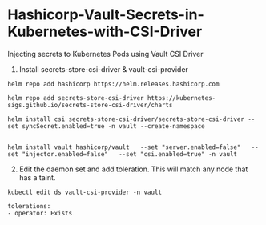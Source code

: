 # Hashicorp-Vault-Secrets-in-Kubernetes-with-CSI-Driver
Injecting secrets to Kubernetes Pods using Vault CSI Driver


1. Install secrets-store-csi-driver & vault-csi-provider

```
helm repo add hashicorp https://helm.releases.hashicorp.com

helm repo add secrets-store-csi-driver https://kubernetes-sigs.github.io/secrets-store-csi-driver/charts

helm install csi secrets-store-csi-driver/secrets-store-csi-driver --set syncSecret.enabled=true -n vault --create-namespace


helm install vault hashicorp/vault   --set "server.enabled=false"   --set "injector.enabled=false"   --set "csi.enabled=true" -n vault
```

2. Edit the daemon set and add toleration. This will match any node that has a taint.

```
kubectl edit ds vault-csi-provider -n vault

tolerations:
- operator: Exists
```
